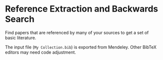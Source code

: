 # Reference Extraction and Backwards Search

Find papers that are referenced by many of your sources to get a set of basic literature.

The input file (`My Collection.bib`) is exported from Mendeley. Other BibTeX editors may need code adjustment.